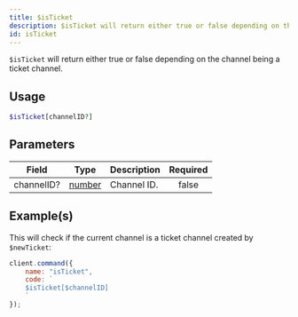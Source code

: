 ```yaml
---
title: $isTicket
description: $isTicket will return either true or false depending on the channel being a ticket channel.
id: isTicket
---
```


`$isTicket` will return either true or false depending on the channel being a ticket channel.

## Usage

```php
$isTicket[channelID?]
```

## Parameters

| Field      | Type                                                                                              | Description | Required |
| ---------- | ------------------------------------------------------------------------------------------------- | ----------- | :------: |
| channelID? | [number](https://developer.mozilla.org/en-US/docs/Web/JavaScript/Reference/Global_Objects/Number) | Channel ID. |  false   |

## Example(s)

This will check if the current channel is a ticket channel created by `$newTicket`:

```javascript
client.command({
    name: "isTicket",
    code: `
    $isTicket[$channelID]
    `
});
```
